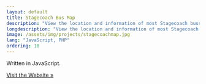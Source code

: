 ```yaml
---
layout: default
title: Stagecoach Bus Map
description: "View the location and information of most Stagecoach busses in the UK"
longdescription: "View the location and information of most Stagecoach busses in the UK"
image: /assets/img/projects/stagecoachmap.jpg
lang: "JavaScript, PHP"
ordering: 10
---
```


Written in <i class="fab fa-js-square" aria-hidden="true"></i> JavaScript.

<a href="/stagecoachbusmap" class="button">
    <i class="fas fa-globe fa-fw"></i> Visit the Website <span class="moving-icon" aria-hidden="true">&raquo;</span>
</a>